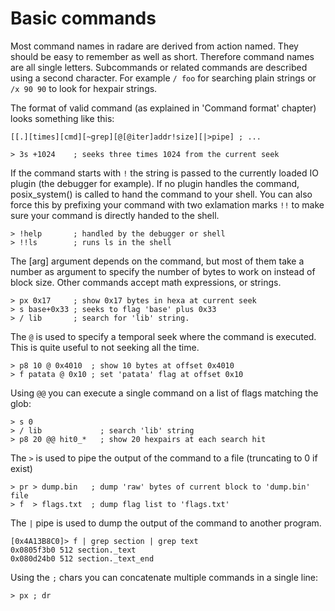 # Basic commands

Most command names in radare are derived from action named. They should be easy to remember as well as short. Therefore command names are all single letters. Subcommands or related commands are described using a second character. For example `/ foo` for searching plain strings or `/x 90 90` to look for hexpair strings.

The format of valid command (as explained in 'Command format' chapter) looks something like this:

    [[.][times][cmd][~grep][@[@iter]addr!size][|>pipe] ; ...

    > 3s +1024    ; seeks three times 1024 from the current seek
    
If the command starts with `!` the string is passed to the currently loaded IO plugin (the debugger for example). If no plugin handles the command, posix_system() is called to hand the command to your shell. You can also force this by prefixing your command with two exlamation marks `!!` to make sure your command is directly handed to the shell.

    > !help       ; handled by the debugger or shell
    > !!ls        ; runs ls in the shell

The [arg] argument depends on the command, but most of them take a number as argument to specify the number of bytes to work on instead of block size. Other commands accept math expressions, or strings.

    > px 0x17     ; show 0x17 bytes in hexa at current seek
    > s base+0x33 ; seeks to flag 'base' plus 0x33
    > / lib       ; search for 'lib' string.
The `@` is used to specify a temporal seek where the command is executed. This is quite useful to not seeking all the time.

    > p8 10 @ 0x4010  ; show 10 bytes at offset 0x4010
    > f patata @ 0x10 ; set 'patata' flag at offset 0x10
Using `@@` you can execute a single command on a list of flags matching the glob:

    > s 0
    > / lib             ; search 'lib' string
    > p8 20 @@ hit0_*   ; show 20 hexpairs at each search hit
    
The `>` is used to pipe the output of the command to a file (truncating to 0 if exist)

    > pr > dump.bin   ; dump 'raw' bytes of current block to 'dump.bin' file
    > f  > flags.txt  ; dump flag list to 'flags.txt'
    
The `|` pipe is used to dump the output of the command to another program.

    [0x4A13B8C0]> f | grep section | grep text
    0x0805f3b0 512 section._text
    0x080d24b0 512 section._text_end
    
Using the `;` chars you can concatenate multiple commands in a single line:

    > px ; dr
